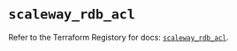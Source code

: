 # `scaleway_rdb_acl`

Refer to the Terraform Registory for docs: [`scaleway_rdb_acl`](https://registry.terraform.io/providers/scaleway/scaleway/2.21.0/docs/resources/rdb_acl).
